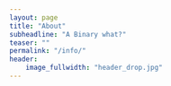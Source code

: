 ```yaml
---
layout: page
title: "About"
subheadline: "A Binary what?"
teaser: ""
permalink: "/info/"
header:
    image_fullwidth: "header_drop.jpg"
---
```




